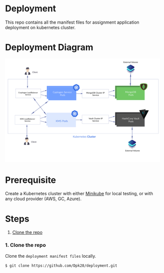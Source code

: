# Deployment 
This repo contains all the manifest files for assignment application deployment on kubernetes cluster.

# Deployment Diagram
![Deployment](docs/deployment.jpg)

# Prerequisite

Create a Kubernetes cluster with either [Minikube](https://kubernetes.io/docs/getting-started-guides/minikube) for local testing, or with any cloud provider (AWS, GC, Azure).

# Steps

1. [Clone the repo](#1-clone-the-repo)


### 1. Clone the repo

Clone the `deployment manifest files` locally.

```
$ git clone https://github.com/Dpk28/deployment.git
```


